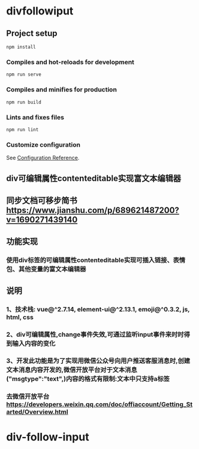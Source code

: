 # divfollowiput

## Project setup
```
npm install
```

### Compiles and hot-reloads for development
```
npm run serve
```

### Compiles and minifies for production
```
npm run build
```

### Lints and fixes files
```
npm run lint
```

### Customize configuration
See [Configuration Reference](https://cli.vuejs.org/config/).


## div可编辑属性contenteditable实现富文本编辑器
## 同步文档可移步简书 https://www.jianshu.com/p/689621487200?v=1690271439140

## 功能实现
### 使用div标签的可编辑属性contenteditable实现可插入链接、表情包、其他变量的富文本编辑器


## 说明
### 1、技术栈: vue@^2.7.14, element-ui@^2.13.1, emoji@^0.3.2,  js, html, css
### 2、div可编辑属性,change事件失效,可通过监听input事件来时时得到输入内容的变化
### 3、开发此功能是为了实现用微信公众号向用户推送客服消息时,创建文本消息内容开发的,微信开放平台对于文本消息("msgtype":"text",)内容的格式有限制:文本中只支持a标签
### 去微信开放平台 https://developers.weixin.qq.com/doc/offiaccount/Getting_Started/Overview.html


# div-follow-input
